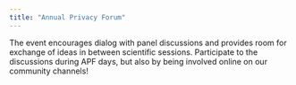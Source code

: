 ```yaml
---
title: "Annual Privacy Forum"
---
```


The event encourages dialog with panel discussions and provides room for exchange of ideas in between scientific sessions. Participate to the discussions during APF days, but also by being involved online on our community channels!

